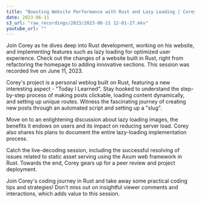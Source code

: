 ```yaml
---
title: "Boosting Website Performance with Rust and Lazy Loading | Corey's Live Coding Session"
date: 2023-06-11
s3_url: "raw_recordings/2023/2023-06-11 12-01-27.mkv"
youtube_url: ""
---
```


Join Corey as he dives deep into Rust development, working on his website, and implementing features such as lazy loading for optimized user experience. Check out the changes of a website built in Rust, right from refactoring the homepage to adding innovative sections. This session was recorded live on June 11, 2023.

Corey's project is a personal weblog built on Rust, featuring a new interesting aspect - "Today I Learned". Stay hooked to understand the step-by-step process of making posts clickable, loading content dynamically, and setting up unique routes. Witness the fascinating journey of creating new posts through an automated script and setting up a "slug".

Move on to an enlightening discussion about lazy loading images, the benefits it endows on users and its impact on reducing server load. Corey also shares his plans to document the entire lazy-loading implementation process.

Catch the live-decoding session, including the successful resolving of issues related to static asset serving using the Axum web framework in Rust. Towards the end, Corey gears up for a peer review and project deployment.

Join Corey's coding journey in Rust and take away some practical coding tips and strategies! Don't miss out on insightful viewer comments and interactions, which adds value to this session.
